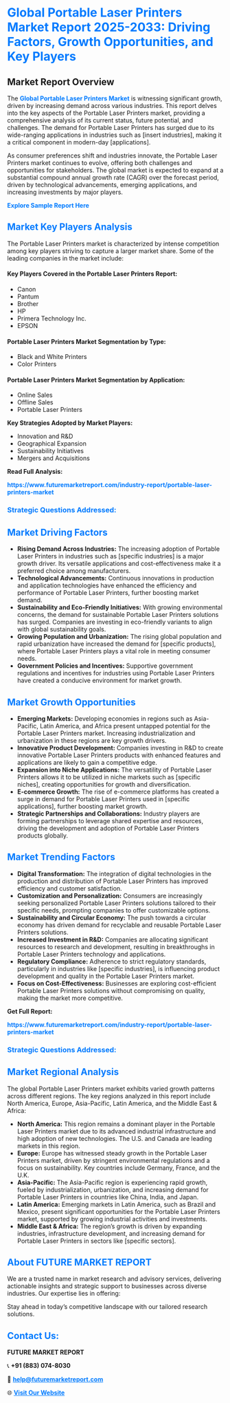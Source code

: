 <h1 style="color: #007BFF;">Global Portable Laser Printers Market Report 2025-2033: Driving Factors, Growth Opportunities, and Key Players</h1>

<section id="overview">
<h2>Market Report Overview</h2>
<p>The <a href="https://www.futuremarketreport.com/industry-report/portable-laser-printers-market" style="color: #007BFF; text-decoration: none;"><strong>Global Portable Laser Printers Market</strong></a> is witnessing significant growth, driven by increasing demand across various industries. This report delves into the key aspects of the Portable Laser Printers market, providing a comprehensive analysis of its current status, future potential, and challenges. The demand for Portable Laser Printers has surged due to its wide-ranging applications in industries such as [insert industries], making it a critical component in modern-day [applications].</p>
<p>As consumer preferences shift and industries innovate, the Portable Laser Printers market continues to evolve, offering both challenges and opportunities for stakeholders. The global market is expected to expand at a substantial compound annual growth rate (CAGR) over the forecast period, driven by technological advancements, emerging applications, and increasing investments by major players.</p>
</section>

<section id="overview">
<p><a href="https://www.futuremarketreport.com/request-sample/reportId=128514" style="color: #007BFF; text-decoration: none;"><strong>Explore Sample Report Here</strong></a></p>
</section>

<section id="key-players">
<h2 style="color: #007BFF;">Market Key Players Analysis</h2>
<p>The Portable Laser Printers market is characterized by intense competition among key players striving to capture a larger market share. Some of the leading companies in the market include:</p>
<h4>Key Players Covered in the Portable Laser Printers Report:</h4>
<ul><li>Canon</li><li>Pantum</li><li>Brother</li><li>HP</li><li>Primera Technology Inc.</li><li>EPSON</li></ul>
<h4>Portable Laser Printers Market Segmentation by Type:</h4>
<ul><li>Black and White Printers</li><li>Color Printers</li></ul>

<h4>Portable Laser Printers Market Segmentation by Application:</h4>
<ul><li>Online Sales</li><li>Offline Sales</li><li>Portable Laser Printers</li></ul>
<p><strong>Key Strategies Adopted by Market Players:</strong></p>
<ul>
<li>Innovation and R&D</li>
<li>Geographical Expansion</li>
<li>Sustainability Initiatives</li>
<li>Mergers and Acquisitions</li>
</ul>
</section>

<section>
<p><strong>Read Full Analysis: </strong></p><a href="https://www.futuremarketreport.com/industry-report/portable-laser-printers-market" style="color: #007BFF; text-decoration: none;"><strong>https://www.futuremarketreport.com/industry-report/portable-laser-printers-market</strong></a>
<h3 style="color: #007BFF;">Strategic Questions Addressed:</h3>
</section>

<section id="driving-factors">
<h2 style="color: #007BFF;">Market Driving Factors</h2>
<ul>
<li><strong>Rising Demand Across Industries:</strong> The increasing adoption of Portable Laser Printers in industries such as [specific industries] is a major growth driver. Its versatile applications and cost-effectiveness make it a preferred choice among manufacturers.</li>
<li><strong>Technological Advancements:</strong> Continuous innovations in production and application technologies have enhanced the efficiency and performance of Portable Laser Printers, further boosting market demand.</li>
<li><strong>Sustainability and Eco-Friendly Initiatives:</strong> With growing environmental concerns, the demand for sustainable Portable Laser Printers solutions has surged. Companies are investing in eco-friendly variants to align with global sustainability goals.</li>
<li><strong>Growing Population and Urbanization:</strong> The rising global population and rapid urbanization have increased the demand for [specific products], where Portable Laser Printers plays a vital role in meeting consumer needs.</li>
<li><strong>Government Policies and Incentives:</strong> Supportive government regulations and incentives for industries using Portable Laser Printers have created a conducive environment for market growth.</li>
</ul>
</section>

<section id="growth-opportunities">
<h2 style="color: #007BFF;">Market Growth Opportunities</h2>
<ul>
<li><strong>Emerging Markets:</strong> Developing economies in regions such as Asia-Pacific, Latin America, and Africa present untapped potential for the Portable Laser Printers market. Increasing industrialization and urbanization in these regions are key growth drivers.</li>
<li><strong>Innovative Product Development:</strong> Companies investing in R&D to create innovative Portable Laser Printers products with enhanced features and applications are likely to gain a competitive edge.</li>
<li><strong>Expansion into Niche Applications:</strong> The versatility of Portable Laser Printers allows it to be utilized in niche markets such as [specific niches], creating opportunities for growth and diversification.</li>
<li><strong>E-commerce Growth:</strong> The rise of e-commerce platforms has created a surge in demand for Portable Laser Printers used in [specific applications], further boosting market growth.</li>
<li><strong>Strategic Partnerships and Collaborations:</strong> Industry players are forming partnerships to leverage shared expertise and resources, driving the development and adoption of Portable Laser Printers products globally.</li>
</ul>
</section>

<section id="trending-factors">
<h2 style="color: #007BFF;">Market Trending Factors</h2>
<ul>
<li><strong>Digital Transformation:</strong> The integration of digital technologies in the production and distribution of Portable Laser Printers has improved efficiency and customer satisfaction.</li>
<li><strong>Customization and Personalization:</strong> Consumers are increasingly seeking personalized Portable Laser Printers solutions tailored to their specific needs, prompting companies to offer customizable options.</li>
<li><strong>Sustainability and Circular Economy:</strong> The push towards a circular economy has driven demand for recyclable and reusable Portable Laser Printers solutions.</li>
<li><strong>Increased Investment in R&D:</strong> Companies are allocating significant resources to research and development, resulting in breakthroughs in Portable Laser Printers technology and applications.</li>
<li><strong>Regulatory Compliance:</strong> Adherence to strict regulatory standards, particularly in industries like [specific industries], is influencing product development and quality in the Portable Laser Printers market.</li>
<li><strong>Focus on Cost-Effectiveness:</strong> Businesses are exploring cost-efficient Portable Laser Printers solutions without compromising on quality, making the market more competitive.</li>
</ul>
</section>

<section>
<p><strong>Get Full Report: </strong></p><a href="https://www.futuremarketreport.com/industry-report/portable-laser-printers-market" style="color: #007BFF; text-decoration: none;"><strong>https://www.futuremarketreport.com/industry-report/portable-laser-printers-market</strong></a>
<h3 style="color: #007BFF;">Strategic Questions Addressed:</h3>
</section>


<section id="regional-analysis">
<h2 style="color: #007BFF;">Market Regional Analysis</h2>
<p>The global Portable Laser Printers market exhibits varied growth patterns across different regions. The key regions analyzed in this report include North America, Europe, Asia-Pacific, Latin America, and the Middle East & Africa:</p>
<ul>
<li><strong>North America:</strong> This region remains a dominant player in the Portable Laser Printers market due to its advanced industrial infrastructure and high adoption of new technologies. The U.S. and Canada are leading markets in this region.</li>
<li><strong>Europe:</strong> Europe has witnessed steady growth in the Portable Laser Printers market, driven by stringent environmental regulations and a focus on sustainability. Key countries include Germany, France, and the U.K.</li>
<li><strong>Asia-Pacific:</strong> The Asia-Pacific region is experiencing rapid growth, fueled by industrialization, urbanization, and increasing demand for Portable Laser Printers in countries like China, India, and Japan.</li>
<li><strong>Latin America:</strong> Emerging markets in Latin America, such as Brazil and Mexico, present significant opportunities for the Portable Laser Printers market, supported by growing industrial activities and investments.</li>
<li><strong>Middle East & Africa:</strong> The region’s growth is driven by expanding industries, infrastructure development, and increasing demand for Portable Laser Printers in sectors like [specific sectors].</li>
</ul>
</section>

<footer>
<h2 style="color: #007BFF;">About FUTURE MARKET REPORT</h2>
<p>We are a trusted name in market research and advisory services, delivering actionable insights and strategic support to businesses across diverse industries. Our expertise lies in offering:</p>

<p>Stay ahead in today’s competitive landscape with our tailored research solutions.</p>

<h2 style="color: #007BFF;">Contact Us:</h2>
<p><strong>FUTURE MARKET REPORT</strong></p>
<p>📞 <strong>+91 (883) 074-8030</strong></p>
<p>📧 <strong><a href="mailto:help@futuremarketreport.com" style="color: #007BFF;">help@futuremarketreport.com</a></strong></p>
<p>🌐 <strong><a href="https://www.futuremarketreport.com/" style="color: #007BFF;">Visit Our Website</a></strong></p>
</footer>
